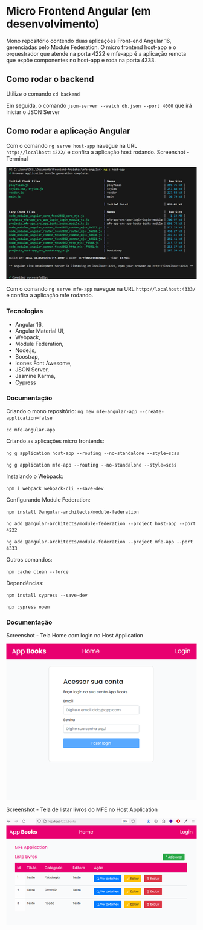 # Micro Frontend Angular (em desenvolvimento)

Mono repositório contendo duas aplicações Front-end Angular 16, gerenciadas pelo Module Federation.
O micro frontend host-app é o orquestrador que atende na porta 4222 e mfe-app é a aplicação remota que expõe componentes no host-app e roda na porta 4333.

## Como rodar o backend

Utilize o comando `cd backend`

Em seguida, o comando `json-server --watch db.json --port 4000` que irá iniciar o JSON Server


## Como rodar a aplicação Angular

Com o comando `ng serve host-app` navegue na URL `http://localhost:4222/` e confira a aplicação host rodando.
Screenshot - Terminal  

![Iniciando Host App](./projects/host-app/src/assets/start-host-app.PNG)

Com o comando `ng serve mfe-app` navegue na URL `http://localhost:4333/` e confira a aplicação mfe rodando.

### Tecnologias

- Angular 16, 
- Angular Material UI,
- Webpack,
- Module Federation,
- Node.js,
- Boostrap,
- Ícones Font Awesome,
- JSON Server,
- Jasmine Karma,
- Cypress

### Documentação

Criando o mono repositório:
`ng new mfe-angular-app --create-application=false`

`cd mfe-angular-app`

Criando as aplicações micro frontends:

`ng g application host-app --routing --no-standalone --style=scss`

`ng g application mfe-app --routing --no-standalone --style=scss`

Instalando o Webpack:

`npm i webpack webpack-cli --save-dev`

Configurando Module Federation:

`npm install @angular-architects/module-federation`

`ng add @angular-architects/module-federation --project host-app --port 4222`

`ng add @angular-architects/module-federation --project mfe-app --port 4333`

Outros comandos:

`npm cache clean --force`

Dependências:

`npm install cypress --save-dev`

`npx cypress open`

### Documentação

Screenshot - Tela Home com login no Host Application

![Home Host App](./projects/host-app/src/assets/mfe-home-host-app.PNG)

Screenshot - Tela de listar livros do MFE no Host Application

![Books MFE App](./projects/host-app/src/assets/mfe-host-render-books.PNG)
